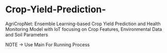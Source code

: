 # Crop-Yield-Prediction-
AgriCropNet: Ensemble Learning-based Crop Yield Prediction and Health Monitoring Model with IoT focusing on Crop Features, Environmental Data and Soil Parameters 


NOTE -> Use Main For Running Process
